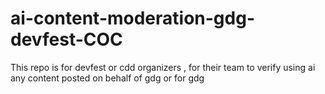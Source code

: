 # ai-content-moderation-gdg-devfest-COC
This repo is for devfest or cdd organizers , for their team to verify using ai any content posted on behalf of gdg or for gdg
